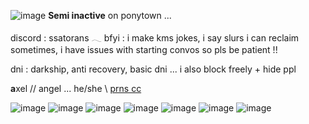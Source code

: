 ![image](https://64.media.tumblr.com/2a3da1602f918c2d579e590ca9188264/a9c1c1861b86c1fe-28/s2048x3072/d07a8439d22db2370824ebeabde4464cafc4af24.pnj)
   **Semi inactive** on ponytown  ...  
   
   discord : ssatorans 𓂃  bfyi : i make kms jokes, i say slurs i can reclaim sometimes, i have issues with starting convos so pls be patient !!

   dni : darkship, anti recovery, basic dni ... i also block freely + hide ppl 

   **a**xel // angel  ...  he/she \\  [prns cc](https://prns.cc/lmudv.com)


![image](https://64.media.tumblr.com/3b96208a6dde8bfa398ce90d1f6f60c5/562bc653002dd72e-e9/s100x200/81a252ed8241be8f44348c27e8b9fb82cd72dee7.gifv) ![image](https://64.media.tumblr.com/4532f6d272e6258feef218b75fff7f4f/ac4089a406d8046b-b5/s100x200/b5c00f63e9c67722fd4dffba888fd04c5b7c301c.gifv) ![image](https://64.media.tumblr.com/51053252fb34e65763c8955cf90f410a/4563b7e1e7a264b5-45/s100x200/8b5b80affec1f31e4c6291bb74d34cbb60de65c1.gifv) ![image](https://64.media.tumblr.com/7decdb319e9da5a9c12fd254a68e1aae/1d53748db1abb6fd-76/s100x200/72fa4969d8973c84b9e2797d74c1152ff4fde198.gifv) ![image](https://64.media.tumblr.com/e52e6f162c3df16417b4f958049dfe99/b00b53c79d3e84e3-20/s100x200/076dc41f38de7cb7b7322b58658240168cc1985e.gifv) ![image](https://64.media.tumblr.com/0fa4846c9112719ceafbefab65336a7d/82001386e073b2d8-21/s100x200/6b232e82e0707380fcb755e8bd803e4ae0c157a7.gifv) ![image](https://64.media.tumblr.com/d7fd2a96f91047f2acc787f4a7dbeb5a/2b68231b9232bf2f-66/s100x200/60e262a0feed78e6b0fe85491c307e7cf28ee8d7.gifv) 

